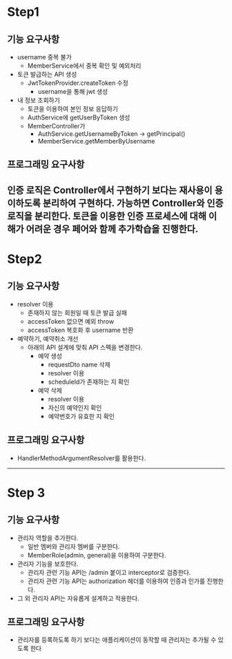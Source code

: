 # Step1

## 기능 요구사항

- username 중복 불가
    - MemberService에서 중복 확인 및 예외처리
- 토큰 발급하는 API 생성
    - JwtTokenProvider.createToken 수정
        - username을 통해 jwt 생성
- 내 정보 조회하기
    - 토큰을 이용하여 본인 정보 응답하기
    - AuthService에 getUserByToken 생성
    - MemberController가
        - AuthService.getUsernameByToken -> getPrincipal()
        - MemberService.getMemberByUsername

## 프로그래밍 요구사항

인증 로직은 Controller에서 구현하기 보다는 재사용이 용이하도록 분리하여 구현하다.
가능하면 Controller와 인증 로직을 분리한다.
토큰을 이용한 인증 프로세스에 대해 이해가 어려운 경우 페어와 함께 추가학습을 진행한다.
---

# Step2

## 기능 요구사항

- resolver 이용
    - 존재하지 않는 회원일 때 토큰 발급 실패
    - accessToken 없으면 예외 throw
    - accessToken 복호화 후 username 반환
- 예약하기, 예약취소 개선
    - 아래의 API 설계에 맞춰 API 스펙을 변경한다.
        - 예약 생성
            - requestDto name 삭제
            - resolver 이용
            - scheduleId가 존재하는 지 확인
        - 예약 삭제
            - resolver 이용
            - 자신의 예약인지 확인
            - 예약번호가 유효한 지 확인

## 프로그래밍 요구사항

- HandlerMethodArgumentResolver를 활용한다.

---
# Step 3

## 기능 요구사항

- 관리자 역할을 추가한다.
  - 일반 멤버와 관리자 멤버를 구분한다.
  - MemberRole(admin, general)을 이용하여 구분한다.
- 관리자 기능을 보호한다.
  - 관리자 관련 기능 API는 /admin 붙이고 interceptor로 검증한다. 
  - 관리자 관련 기능 API는 authorization 헤더를 이용하여 인증과 인가를 진행한다.
- 그 외 관리자 API는 자유롭게 설계하고 적용한다.

## 프로그래밍 요구사항
- 관리자를 등록하도록 하기 보다는 애플리케이션이 동작할 때 관리자는 추가될 수 있도록 한다